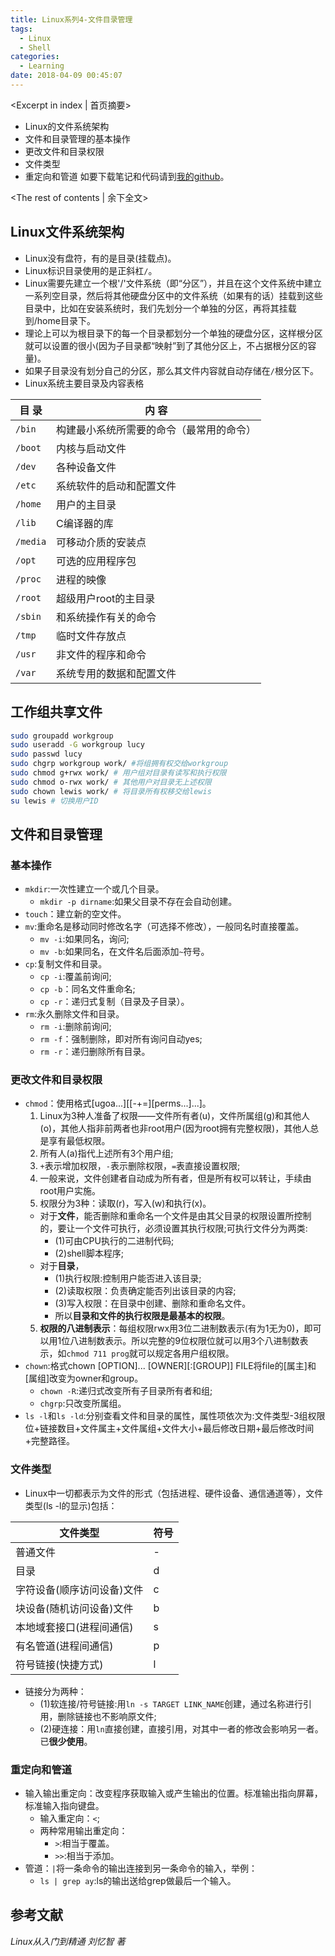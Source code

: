 ```yaml
---
title: Linux系列4-文件目录管理
tags:
  - Linux
  - Shell
categories:
  - Learning
date: 2018-04-09 00:45:07
---
```


<Excerpt in index | 首页摘要> 
- Linux的文件系统架构
- 文件和目录管理的基本操作
- 更改文件和目录权限
- 文件类型
- 重定向和管道
如要下载笔记和代码请到[我的github](https://github.com/yucicheung/LearningNotes/tree/master/Linux)。
<!-- more -->
<The rest of contents | 余下全文>
## Linux文件系统架构
- Linux没有盘符，有的是目录(挂载点)。
- Linux标识目录使用的是正斜杠`/`。
- Linux需要先建立一个根'/'文件系统（即“分区”），并且在这个文件系统中建立一系列空目录，然后将其他硬盘分区中的文件系统（如果有的话）挂载到这些目录中，比如在安装系统时，我们先划分一个单独的分区，再将其挂载到/home目录下。
- 理论上可以为根目录下的每一个目录都划分一个单独的硬盘分区，这样根分区就可以设置的很小(因为子目录都“映射”到了其他分区上，不占据根分区的容量)。
- 如果子目录没有划分自己的分区，那么其文件内容就自动存储在`/`根分区下。
- Linux系统主要目录及内容表格

| 目 录 | 内 容 |
| --- | --- |
| `/bin` | 构建最小系统所需要的命令（最常用的命令）|
| `/boot` | 内核与启动文件 |
| `/dev` | 各种设备文件 |
| `/etc` | 系统软件的启动和配置文件 |
| `/home` | 用户的主目录 |
| `/lib` | C编译器的库 |
| `/media` | 可移动介质的安装点 |
| `/opt` | 可选的应用程序包 |
| `/proc` | 进程的映像 |
| `/root` | 超级用户root的主目录 |
| `/sbin` | 和系统操作有关的命令 |
| `/tmp` | 临时文件存放点 |
| `/usr` | 非文件的程序和命令 |
| `/var` | 系统专用的数据和配置文件 |

## 工作组共享文件
```bash
sudo groupadd workgroup
sudo useradd -G workgroup lucy
sudo passwd lucy
sudo chgrp workgroup work/ #将组拥有权交给workgroup
sudo chmod g+rwx work/ # 用户组对目录有读写和执行权限
sudo chmod o-rwx work/ # 其他用户对目录无上述权限
sudo chown lewis work/ # 将目录所有权移交给lewis
su lewis # 切换用户ID
```
## 文件和目录管理
### 基本操作
- `mkdir`:一次性建立一个或几个目录。
  - `mkdir -p dirname`:如果父目录不存在会自动创建。
- `touch`：建立新的空文件。
- `mv`:重命名是移动同时修改名字（可选择不修改），一般同名时直接覆盖。
  - `mv -i`:如果同名，询问;
  - `mv -b`:如果同名，在文件名后面添加`~`符号。
- `cp`:复制文件和目录。
  - `cp -i`:覆盖前询问;
  - `cp -b`：同名文件重命名;
  - `cp -r`：递归式复制（目录及子目录）。
- `rm`:永久删除文件和目录。
  - `rm -i`:删除前询问;
  - `rm -f`：强制删除，即对所有询问自动yes;
  - `rm -r`：递归删除所有目录。
### 更改文件和目录权限
- `chmod`：使用格式[ugoa...][[-+=][perms...]...]。
  1. Linux为3种人准备了权限——文件所有者(u)，文件所属组(g)和其他人(o)，其他人指非前两者也非root用户(因为root拥有完整权限)，其他人总是享有最低权限。
  2. 所有人(a)指代上述所有3个用户组;
  3. `+`表示增加权限，`-`表示删除权限，`=`表直接设置权限;
  3. 一般来说，文件创建者自动成为所有者，但是所有权可以转让，手续由root用户实施。
  4. 权限分为3种：读取(r)，写入(w)和执行(x)。
  - 对于**文件**，能否删除和重命名一个文件是由其父目录的权限设置所控制的，要让一个文件可执行，必须设置其执行权限;可执行文件分为两类:
	- (1)可由CPU执行的二进制代码;
	- (2)shell脚本程序;
  - 对于**目录**，
	- (1)执行权限:控制用户能否进入该目录;
	- (2)读取权限：负责确定能否列出该目录的内容;
	- (3)写入权限：在目录中创建、删除和重命名文件。
	- 所以**目录和文件的执行权限是最基本的权限**。
  5. **权限的八进制表示**：每组权限rwx用3位二进制数表示(有为1无为0)，即可以用1位八进制数表示。所以完整的9位权限位就可以用3个八进制数表示，如`chmod 711 prog`就可以规定各用户组权限。
- `chown`:格式chown [OPTION]... [OWNER][:[GROUP]] FILE将file的[属主]和[属组]改变为owner和group。
   - `chown -R`:递归式改变所有子目录所有者和组;
   - `chgrp`:只改变所属组。
- `ls -l`和`ls -ld`:分别查看文件和目录的属性，属性项依次为:文件类型-3组权限位+链接数目+文件属主+文件属组+文件大小+最后修改日期+最后修改时间+完整路径。 
### 文件类型
- Linux中一切都表示为文件的形式（包括进程、硬件设备、通信通道等），文件类型(ls -l的显示)包括：

| 文件类型 | 符号 |
| --- | --- |
| 普通文件 | - |
| 目录 | d |
| 字符设备(顺序访问设备)文件 | c |
| 块设备(随机访问设备)文件 | b |
| 本地域套接口(进程间通信) | s |
| 有名管道(进程间通信) | p |
| 符号链接(快捷方式) | l |

- 链接分为两种：
  - (1)软连接/符号链接:用`ln -s TARGET LINK_NAME`创建，通过名称进行引用，删除链接也不影响原文件;
  - (2)硬连接：用`ln`直接创建，直接引用，对其中一者的修改会影响另一者。已**很少使用**。
### 重定向和管道
- 输入输出重定向：改变程序获取输入或产生输出的位置。标准输出指向屏幕，标准输入指向键盘。
  - 输入重定向：`<`;
  - 两种常用输出重定向：
	- `>`:相当于覆盖。
	- `>>`:相当于添加。
- 管道：`|`将一条命令的输出连接到另一条命令的输入，举例：
  - `ls | grep ay`:ls的输出送给grep做最后一个输入。
## 参考文献
*Linux从入门到精通 刘忆智 著*
